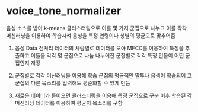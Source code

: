 # voice_tone_normalizer

음성 소스를 받아 k-means 클러스터링으로 이를 몇 가지 군집으로 나누고
이를 각각 머신러닝을 이용하여 학습시켜 음성을 특정 연령이나 성별의 평균으로 맞추어줌

1. 음성 Data 전처리
   데이터의 사람별로 데이터를 모아 MFCC를 이용하여 특징을 추출하고 이들을 각각 몇 군집으로 나눔
   나누어진 군집별로 각각 특정 인물이 어떤 군집인지 저장

2. 군집별로 각각 머신러닝을 이용해 학습
   군집의 평균적인 말투나 음색이 학습되어 그 군집의 다른 목소리를 입력해도 평준화할 수 있게 만듬

3. 새로운 데이터가 들어오면 클러스터링을 이용해 특정 군집으로 구분
   이후 학습된 각 머신러닝 데이터를 이용하여 평균치 목소리를 구함
